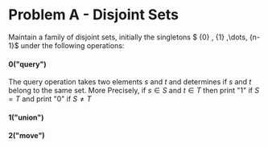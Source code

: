 # Problem A - Disjoint Sets

Maintain a family of disjoint sets, initially the singletons $ \{0\} , \{1\} ,\dots, \{n-1\}$ under the following operations:

#### 0("query")

The query operation takes two elements $s$ and $t$ and determines if $s$ and $t$ belong to the same set. More Precisely, if $s\in S$ and $t\in T$ then print "1" if $S=T$ and print "0" if $S\not = T$

#### 1("union")

#### 2("move")